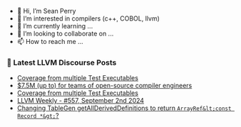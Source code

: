 - 👋 Hi, I’m Sean Perry
- 👀 I’m interested in compilers (c++, COBOL, llvm)
- 🌱 I’m currently learning ...
- 💞️ I’m looking to collaborate on ...
- 📫 How to reach me ...

<!---
s66perry/s66perry is a ✨ special ✨ repository because its `README.md` (this file) appears on your GitHub profile.
You can click the Preview link to take a look at your changes.
--->
### 📕 Latest LLVM Discourse Posts

<!-- DISCOURSE-LLVM:START -->
- [Coverage from multiple Test Executables](https://discourse.llvm.org/t/coverage-from-multiple-test-executables/81024#post_2)
- [$7.5M &lpar;up to&rpar; for teams of open-source compiler engineers](https://discourse.llvm.org/t/7-5m-up-to-for-teams-of-open-source-compiler-engineers/81025#post_1)
- [Coverage from multiple Test Executables](https://discourse.llvm.org/t/coverage-from-multiple-test-executables/81024#post_1)
- [LLVM Weekly - #557, September 2nd 2024](https://discourse.llvm.org/t/llvm-weekly-557-september-2nd-2024/81022#post_1)
- [Changing TableGen getAllDerivedDefinitions to return `ArrayRef&lt;const Record *&gt;`?](https://discourse.llvm.org/t/changing-tablegen-getallderiveddefinitions-to-return-arrayref-const-record/80586#post_5)
<!-- DISCOURSE-LLVM:END -->
